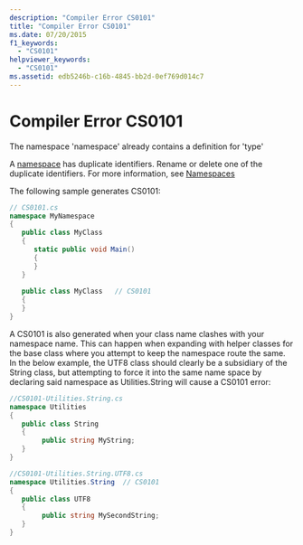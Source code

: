 ```yaml
---
description: "Compiler Error CS0101"
title: "Compiler Error CS0101"
ms.date: 07/20/2015
f1_keywords: 
  - "CS0101"
helpviewer_keywords: 
  - "CS0101"
ms.assetid: edb5246b-c16b-4845-bb2d-0ef769d014c7
---
```

# Compiler Error CS0101

The namespace 'namespace' already contains a definition for 'type'  
  
 A [namespace](../language-reference/keywords/namespace.md) has duplicate identifiers. Rename or delete one of the duplicate identifiers. For more information, see [Namespaces](/dotnet/csharp/fundamentals/types/namespaces)  
  
 The following sample generates CS0101:  
  
```csharp  
// CS0101.cs  
namespace MyNamespace  
{  
   public class MyClass  
   {  
      static public void Main()  
      {  
      }  
   }  
  
   public class MyClass   // CS0101  
   {  
   }  
}  
```

A CS0101 is also generated when your class name clashes with your namespace name.  This can happen when expanding with helper classes for the base class where you attempt to keep the namespace route the same.  In the below example, the UTF8 class should clearly be a subsidiary of the String class, but attempting to force it into the same name space by declaring said namespace as Utilities.String will cause a CS0101 error:

```csharp
//CS0101-Utilities.String.cs
namespace Utilities
{  
   public class String
   {  
        public string MyString;
   }  
}

//CS0101-Utilities.String.UTF8.cs
namespace Utilities.String  // CS0101  
{  
   public class UTF8
   {  
        public string MySecondString;
   }  
}  
```
